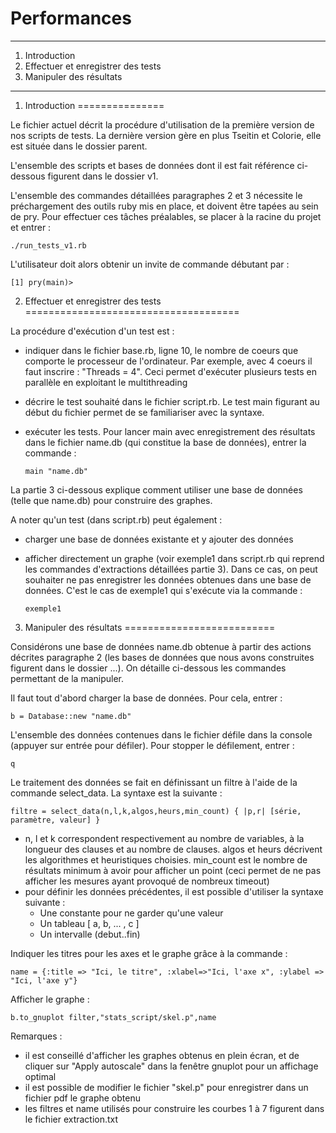 #   Performances


******************************************************************************

1. Introduction
2. Effectuer et enregistrer des tests
3. Manipuler des résultats

******************************************************************************

 

1. Introduction
===============

Le fichier actuel décrit la procédure d'utilisation de la première version de nos scripts de tests. La dernière version gère en plus Tseitin et Colorie, elle est située dans le dossier parent.

L'ensemble des scripts et bases de données dont il est fait référence ci-dessous figurent dans le dossier v1.

L'ensemble des commandes détaillées paragraphes 2 et 3 nécessite le préchargement des outils ruby mis en place, et doivent être tapées au sein de pry. Pour effectuer ces tâches préalables, se placer à la racine du projet et entrer : 

    ./run_tests_v1.rb 
    
L'utilisateur doit alors obtenir un invite de commande débutant par : 

    [1] pry(main)> 



2. Effectuer et enregistrer des tests
=====================================

La procédure d'exécution d'un test est :
  * indiquer dans le fichier base.rb, ligne 10, le nombre de coeurs que comporte le processeur de l'ordinateur. Par exemple, avec 4 coeurs il faut inscrire : "Threads = 4". Ceci permet d'exécuter plusieurs tests en parallèle en exploitant le multithreading
  * décrire le test souhaité dans le fichier script.rb. Le test main figurant au début du fichier permet de se familiariser avec la syntaxe.
  * exécuter les tests. Pour lancer main avec enregistrement des résultats dans le fichier name.db (qui constitue la base de données), entrer la commande : 
    
        main "name.db"
        
La partie 3 ci-dessous explique comment utiliser une base de données (telle que name.db) pour construire des graphes.

A noter qu'un test (dans script.rb) peut également : 
  * charger une base de données existante et y ajouter des données
  * afficher directement un graphe (voir exemple1 dans script.rb qui reprend les commandes d'extractions détaillées partie 3). Dans ce cas, on peut souhaiter ne pas enregistrer les données obtenues dans une base de données. C'est le cas de exemple1 qui s'exécute via la commande : 
   
        exemple1



3. Manipuler des résultats
==========================

Considérons une base de données name.db obtenue à partir des actions décrites paragraphe 2 (les bases de données que nous avons construites figurent dans le dossier ...). On détaille ci-dessous les commandes permettant de la manipuler.

Il faut tout d'abord charger la base de données. Pour cela, entrer : 

    b = Database::new "name.db"
    
L'ensemble des données contenues dans le fichier défile dans la console (appuyer sur entrée pour défiler). Pour stopper le défilement, entrer : 

    q
    
Le traitement des données se fait en définissant un filtre à l'aide de la commande select_data. La syntaxe est la suivante :

    filtre = select_data(n,l,k,algos,heurs,min_count) { |p,r| [série, paramètre, valeur] }
    
 * n, l et k correspondent respectivement au nombre de variables, à la longueur des clauses et au nombre de clauses. algos et heurs décrivent les algorithmes et heuristiques choisies. min_count est le nombre de résultats minimum à avoir pour afficher un point (ceci permet de ne pas afficher les mesures ayant provoqué de nombreux timeout)
 * pour définir les données précédentes, il est possible d'utiliser la syntaxe suivante : 
    *  Une constante pour ne garder qu'une valeur
    *  Un tableau [ a, b, ... , c ]
    *  Un intervalle (debut..fin)
    
Indiquer les titres pour les axes et le graphe grâce à la commande : 

    name = {:title => "Ici, le titre", :xlabel=>"Ici, l'axe x", :ylabel => "Ici, l'axe y"}
    
Afficher le graphe : 

    b.to_gnuplot filter,"stats_script/skel.p",name
    
Remarques : 
  * il est conseillé d'afficher les graphes obtenus en plein écran, et de cliquer sur "Apply autoscale" dans la fenêtre gnuplot pour un affichage optimal
  * il est possible de modifier le fichier "skel.p" pour enregistrer dans un fichier pdf le graphe obtenu
  * les filtres et name utilisés pour construire les courbes 1 à 7 figurent dans le fichier extraction.txt
    
